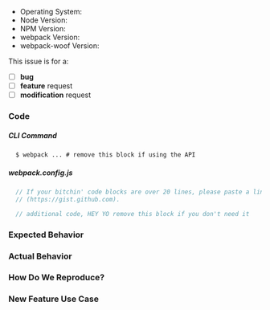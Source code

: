 <!--
  Issues are so 🔥

  If you remove or skip this template, you'll make the 🐼 sad and @ken_wheeler
  will appear and pile-drive the close button from a great height while making
  animal noises.

  👉🏽 Need support, advice, or help? Don't open an issue.
  Head to StackOverflow or https://gitter.im/webpack/webpack.
-->

* Operating System:
* Node Version:
* NPM Version:
* webpack Version:
* webpack-woof Version:

<!-- Please place an x (no spaces!) in all [ ] that apply -->

This issue is for a:

- [ ] **bug**
- [ ] **feature** request
- [ ] **modification** request

### Code

##### CLI Command

```console
  $ webpack ... # remove this block if using the API
```

##### webpack.config.js

```js
  // If your bitchin' code blocks are over 20 lines, please paste a link to a gist
  // (https://gist.github.com).
```

```js
  // additional code, HEY YO remove this block if you don't need it
```

### Expected Behavior

### Actual Behavior

### How Do We Reproduce?

<!--
  Remove this section if not reporting a bug.

  If your webpack config is over 50 lines long, please provide a URL to a repo
  for your beefy 🍖 app that we can use to reproduce.
-->

### New Feature Use Case

<!-- Remove this section if not requesting a feature -->